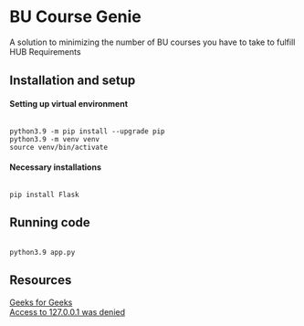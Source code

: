 # BU Course Genie

A solution to minimizing the number of BU courses you have to take to fulfill HUB Requirements

## Installation and setup

#### Setting up virtual environment

######
    python3.9 -m pip install --upgrade pip
    python3.9 -m venv venv
    source venv/bin/activate

#### Necessary installations

######
    pip install Flask

## Running code

######
    python3.9 app.py

## Resources

[Geeks for Geeks](https://www.geeksforgeeks.org/flask-creating-first-simple-application/) <br/>
[Access to 127.0.0.1 was denied](chrome://net-internals/#sockets)
